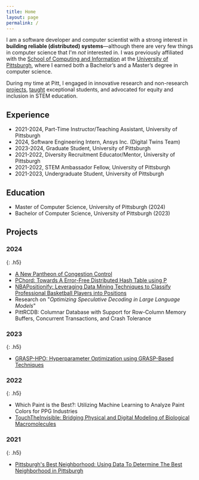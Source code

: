 ```yaml
---
title: Home
layout: page
permalink: /
---
```



I am a software developer and computer scientist with a strong interest in **building reliable (distributed) systems**—although there are very few things in computer science that I'm _not_ interested in. I was previously affiliated with the [School of Computing and Information](https://sci.pitt.edu) at the [University of Pittsburgh](https://pitt.edu), where I earned both a Bachelor’s and a Master’s degree in computer science.

During my time at Pitt, I engaged in innovative research and non-research [projects](./projects/), [taught](./teaching/) exceptional students, and advocated for equity and inclusion in STEM education.

## Experience

- 2021-2024, Part-Time Instructor/Teaching Assistant, University of Pittsburgh
- 2024, Software Engineering Intern, Ansys Inc. (Digital Twins Team)
- 2023-2024, Graduate Student, University of Pittsburgh
- 2021-2022, Diversity Recruitment Educator/Mentor, University of Pittsburgh
- 2021-2022, STEM Ambassador Fellow, University of Pittsburgh
- 2021-2023, Undergraduate Student, University of Pittsburgh

## Education

- Master of Computer Science, University of Pittsburgh (2024)
- Bachelor of Computer Science, University of Pittsburgh (2023)

## Projects

### 2024
{: .h5}

- [A New Pantheon of Congestion Control](https://github.com/shinwookim/NewPantheon)
- [PChord: Towards A Error-Free Distributed Hash Table using P](https://github.com/shinwookim/PChord)
- [NBAPositionify: Leveraging Data Mining Techniques to Classify Professional Basketball Players into Positions](https://github.com/shinwookim/NBAPositionify)
- Research on "_Optimizing Speculative Decoding in Large Language Models_"
- PittRCDB: Columnar Database with Support for Row-Column Memory Buffers, Concurrent Transactions, and Crash Tolerance

### 2023
{: .h5}

- [GRASP-HPO: Hyperparameter Optimization using GRASP-Based Techniques](https://github.com/shinwookim/GRASP-HPO)

### 2022
{: .h5}

- Which Paint is the Best?: Utilizing Machine Learning to Analyze Paint Colors for PPG Industries
- [TouchTheInvisible: Bridging Physical and Digital Modeling of Biological Macromolecules](https://www.touchtheinvisible.com/)

### 2021
{: .h5}

- [Pittsburgh's Best Neighborhood: Using Data To Determine The Best Neighborhood in Pittsburgh](https://github.com/shinwookim/PGH-Best-Neighborhood)
